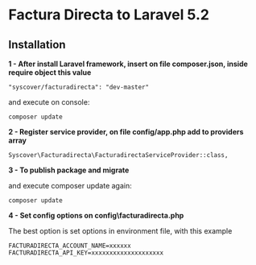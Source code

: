 # Factura Directa to Laravel 5.2

## Installation

**1 - After install Laravel framework, insert on file composer.json, inside require object this value**
```
"syscover/facturadirecta": "dev-master"
```

and execute on console:
```
composer update
```

**2 - Register service provider, on file config/app.php add to providers array**

```
Syscover\Facturadirecta\FacturadirectaServiceProvider::class,

```

**3 - To publish package and migrate**

and execute composer update again:
```
composer update
```

**4 - Set config options on config\facturadirecta.php**

The best option is set options in environment file, with this example
```
FACTURADIRECTA_ACCOUNT_NAME=xxxxxx
FACTURADIRECTA_API_KEY=xxxxxxxxxxxxxxxxxxxx
```